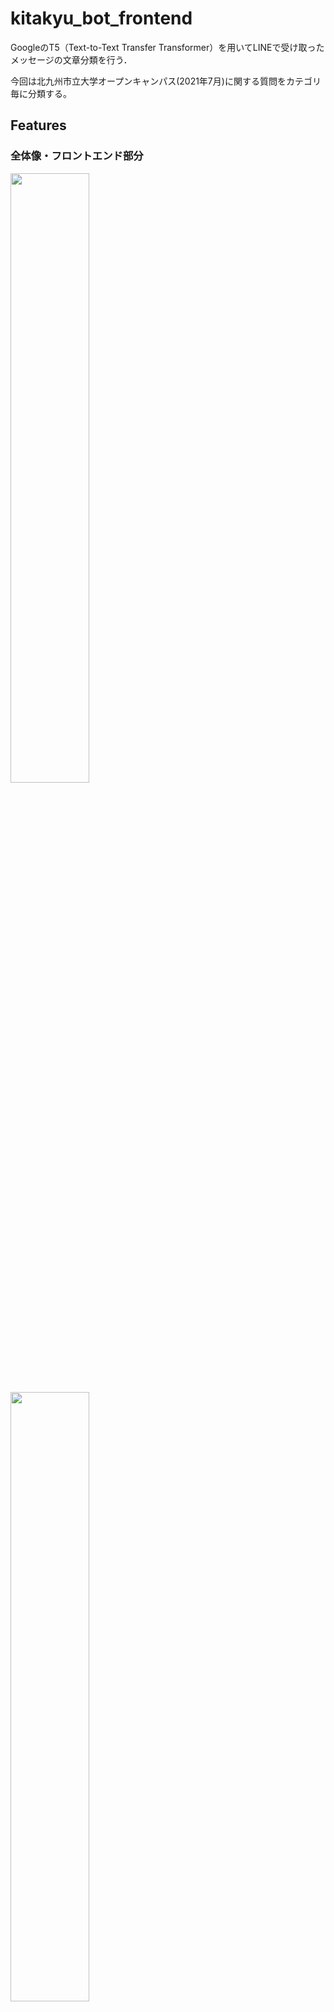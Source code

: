 # kitakyu_bot_frontend

GoogleのT5（Text-to-Text Transfer Transformer）を用いてLINEで受け取ったメッセージの文章分類を行う．

今回は北九州市立大学オープンキャンパス(2021年7月)に関する質問をカテゴリ毎に分類する。

## Features

### 全体像・フロントエンド部分

<img src="https://user-images.githubusercontent.com/86106572/129190936-a2394ae3-a25f-4ed4-a8df-ecdca36293ca.png" width=50%>

<img src="https://user-images.githubusercontent.com/86106572/129190945-31cdfb23-7404-46cd-885d-4c2f78bc422e.png" width=50%>

LINEとの送受信を可能とするためにLINE Messaging APIを用いる。

受信したメッセージをheroku上で受け取り、ngrokを用いて別ローカルサーバーに送信する。

別サーバーでメッセージの分類をし、その分類ラベルをherokuに返しそのラベルに応じた内容をLINEユーザー側に送信する。



- [共同製作者(バックエンド)のリポジトリ](https://github.com/greentiger0789/AI_LINE_Bot_T5model)

### 紹介ポスター

<img src="https://user-images.githubusercontent.com/86106572/129190922-f74be94b-a714-42a6-8a39-dc3f753463b1.jpg" width=50%>

## Author
- [@IoriKobayashi1998](https://github.com/IoriKobayashi1998)

共同製作者
- [@greentiger0789](https://github.com/greentiger0789)
